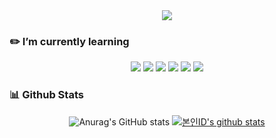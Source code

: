 <div align=center>
<img src="https://capsule-render.vercel.app/api?type=waving&color=auto&height=200&section=header&text=안녕하세요!-nl-FrontEnd%20Developer%20신유수입니다!&fontSize=45&fontColor=FFFFFF" />
  
<h3 align=left>✏️ I’m currently learning</h3>
<img src="https://img.shields.io/badge/TypeScript-007ACC?style=for-the-badge&logo=typescript&logoColor=white">
<img src="https://img.shields.io/badge/javascript-F7DF1E?style=for-the-badge&logo=javascript&logoColor=black">
<img src="https://img.shields.io/badge/React.js-61DAFB?style=for-the-badge&logo=react&logoColor=white">
<img src="https://img.shields.io/badge/Vue.js-35495E?style=for-the-badge&logo=vuedotjs&logoColor=4FC08D">
<img src="https://img.shields.io/badge/HTML5-E34F26?&style=for-the-badge&logo=HTML5&logoColor=white">
<img src="https://img.shields.io/badge/CSS-239120?&style=for-the-badge&logo=css3&logoColor=white">


<h3 align=left>📊 Github Stats</h3>

![Anurag's GitHub stats](https://github-readme-stats.vercel.app/api?username=tlsdbtn0507&show_icons=true&theme=radical&rank_icon=github)
[![본인ID's github stats](https://github-readme-stats.vercel.app/api/top-langs/?username=tlsdbtn0507&hide=JupitorNotebook,html,scss&layout=donut&show_icons=true&title_color=004386&icon_color=004386&theme=radical)](https://github.com/tlsdbtn0507&hide=JupitorNotebook,HTML,Python)
</div>
